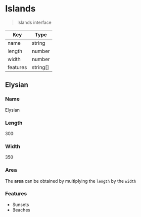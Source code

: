 <!--
  Eden is full of beautiful islands...
-->

# Islands

> Islands interface

| Key      | Type     |
| -------- | -------- |
| name     | string   |
| length   | number   |
| width    | number   |
| features | string[] |

<!-- ...one of them is named Elysian -->

## Elysian

### Name

Elysian

### Length

300

### Width

350

### Area

The **area** can be obtained by multiplying the `length` by the `width`

### Features

- Sunsets
- Beaches
